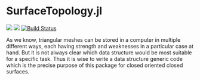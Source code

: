 # SurfaceTopology.jl

[![](https://img.shields.io/badge/docs-stable-blue.svg)](https://akels.github.io/SurfaceTopology.jl/stable)
[![](https://img.shields.io/badge/docs-dev-blue.svg)](https://akels.github.io/SurfaceTopology.jl/dev)
[![Build Status](https://travis-ci.org/akels/SurfaceTopology.jl.svg?branch=master)](https://travis-ci.org/akels/SurfaceTopology.jl)

As we know, triangular meshes can be stored in a computer in multiple different ways, each having strength and weaknesses in a particular case at hand. But it is not always clear which data structure would be most suitable for a specific task. Thus it is wise to write a data structure generic code which is the precise purpose of this package for closed oriented closed surfaces. 